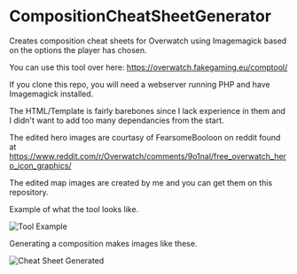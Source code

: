 # CompositionCheatSheetGenerator
Creates composition cheat sheets for Overwatch using Imagemagick based on the options the player has chosen.

You can use this tool over here: https://overwatch.fakegaming.eu/comptool/

If you clone this repo, you will need a webserver running PHP and have Imagemagick installed.

The HTML/Template is fairly barebones since I lack experience in them and I didn't want to add too many dependancies from the start.

The edited hero images are courtasy of FearsomeBooloon on reddit found at https://www.reddit.com/r/Overwatch/comments/9o1nal/free_overwatch_hero_icon_graphics/

The edited map images are created by me and you can get them on this repository.

Example of what the tool looks like.

![Tool Example](https://i.imgur.com/YTgL6YE.png)

Generating a composition makes images like these.

![Cheat Sheet Generated](https://i.imgur.com/ZmypHSi.png)
